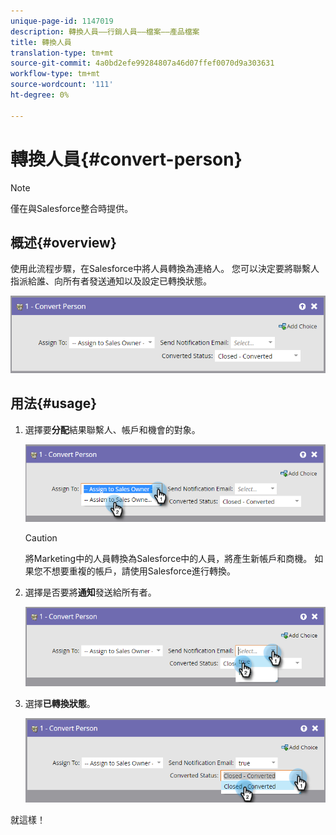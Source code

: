 ```yaml
---
unique-page-id: 1147019
description: 轉換人員——行銷人員——檔案——產品檔案
title: 轉換人員
translation-type: tm+mt
source-git-commit: 4a0bd2efe99284807a46d07ffef0070d9a303631
workflow-type: tm+mt
source-wordcount: '111'
ht-degree: 0%

---
```



# 轉換人員{#convert-person}

>[!NOTE]
>
>僅在與Salesforce整合時提供。

## 概述{#overview}

使用此流程步驟，在Salesforce中將人員轉換為連絡人。 您可以決定要將聯繫人指派給誰、向所有者發送通知以及設定已轉換狀態。

![](assets/one-2.png)

## 用法{#usage}

1. 選擇要&#x200B;**分配**&#x200B;結果聯繫人、帳戶和機會的對象。

   ![](assets/two-2.png)

   >[!CAUTION]
   >
   >將Marketing中的人員轉換為Salesforce中的人員，將產生新帳戶和商機。 如果您不想要重複的帳戶，請使用Salesforce進行轉換。

1. 選擇是否要將&#x200B;**通知**&#x200B;發送給所有者。

   ![](assets/three-2.png)

1. 選擇&#x200B;**已轉換狀態**。

   ![](assets/four-3.png)

就這樣！
